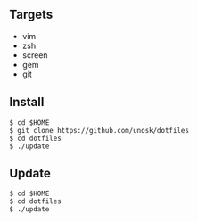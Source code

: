 ## Targets
* vim
* zsh
* screen
* gem
* git

## Install
    $ cd $HOME
    $ git clone https://github.com/unosk/dotfiles
    $ cd dotfiles
    $ ./update

## Update
    $ cd $HOME
    $ cd dotfiles
    $ ./update
